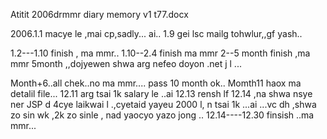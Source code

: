 Atitit 2006drmmr diary memory v1 t77.docx

2006.1.1   macye le ,mai cp,sadly... ai..
1.9 gei lsc mailg tohwlur,,gf yash..

1.2---1.10   finish , ma mmr..
1.10--2.4   finish ma mmr
2--5 month finish ,ma mmr
5month ,,dojyewen shwa arg nefeo doyon .net j l ...





Month+6..all chek..no ma mmr.... pass
10 month ok..
Momth11 haox ma detalil  file...
12.11   arg tsai 1k salary le ..ai 
12.13   rensh lf
12.14   ,na shwa nsye ner JSP d 4cye laikwai l .,cyetaid yayeu 2000 l, n tsai 1k ...ai ...vc dh ,shwa zo sin wk ,2k zo sinle , nad yaocyo yazo jong ..
12.14----12.30   finsish ..ma mmr...




 
